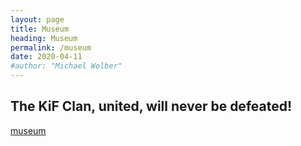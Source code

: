 ```yaml
---
layout: page
title: Museum
heading: Museum
permalink: /museum
date: 2020-04-11
#author: "Michael Wolber"
---
```


## The KiF Clan, united, will never be defeated!
<a href="/assets/museum">museum</a>
